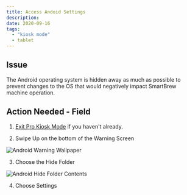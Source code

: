 ```yaml
---
title: Access Andoid Settings
description:
date: 2020-09-16
tags:
  - "kiosk mode"
  - tablet
---
```

## Issue

The Android operating system is hidden away as much as possible to prevent changes to the OS that would negatively impact SmartBrew machine operation.

## Action Needed - Field

1) [Exit Pro Kiosk Mode](/power/exit-pro-kiosk-mode/) if you haven't already.

2) Swipe Up on the bottom of the Warning Screen

![Android Warning Wallpaper](/images/android-warning-wallpaper.png)

3) Choose the Hide Folder

![Android Hide Folder Contents](/images/android-hide-folder-contents.png)

4) Choose Settings
